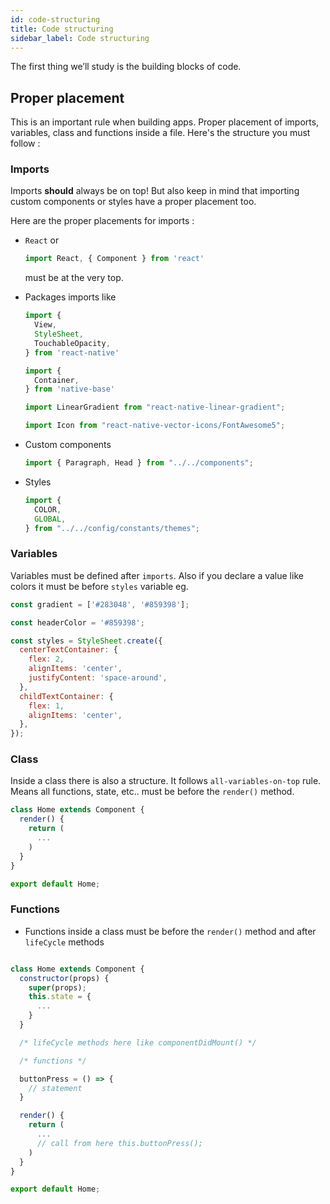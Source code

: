 ```yaml
---
id: code-structuring
title: Code structuring
sidebar_label: Code structuring
---
```


The first thing we’ll study is the building blocks of code.

## Proper placement

  This is an important rule when building apps. Proper placement of imports, variables, class and functions inside a file. Here's the structure you must follow :

  ### Imports
  
  Imports **should** always be on top! But also keep in mind that importing custom components or styles have a proper placement too.
  
  Here are the proper placements for imports :

  - `React` or 
    ```js
    import React, { Component } from 'react'
    ```
    must be at the very top.

  - Packages imports like
    ```js
    import {
      View,
      StyleSheet,
      TouchableOpacity,
    } from 'react-native'

    import {
      Container,
    } from 'native-base'

    import LinearGradient from "react-native-linear-gradient";

    import Icon from "react-native-vector-icons/FontAwesome5";
    ```

  - Custom components
    ```js
    import { Paragraph, Head } from "../../components";
    ```

  - Styles
    ```js
    import {
      COLOR,
      GLOBAL,
    } from "../../config/constants/themes";
    ```

  ### Variables

  Variables must be defined after `imports`. Also if you declare a value like colors it must be before `styles` variable eg.

  ```js
  const gradient = ['#283048', '#859398'];

  const headerColor = '#859398';

  const styles = StyleSheet.create({
    centerTextContainer: {
      flex: 2,
      alignItems: 'center',
      justifyContent: 'space-around',
    },
    childTextContainer: {
      flex: 1,
      alignItems: 'center',
    },
  });
  ```

  ### Class

  Inside a class there is also a structure. It follows `all-variables-on-top` rule. Means all functions, state, etc.. must be before the `render()` method.
  ```js
  class Home extends Component {
    render() {
      return (
        ...
      )
    }
  }

  export default Home;
  ```

  ### Functions

  - Functions inside a class must be before the `render()` method and after `lifeCycle` methods

  ```js

  class Home extends Component {
    constructor(props) {
      super(props);
      this.state = {
        ...
      }
    }

    /* lifeCycle methods here like componentDidMount() */

    /* functions */

    buttonPress = () => {
      // statement
    }

    render() {
      return (
        ...
        // call from here this.buttonPress();
      )
    }
  }

  export default Home;
  ```